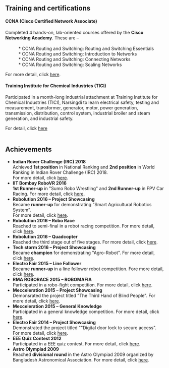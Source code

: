 ## Training and certifications

#### CCNA (Cisco Certified Network Associate) 
Completed 4 hands-on, lab-oriented courses offered by the **Cisco Networking Academy**. These are – </br>
</br>&emsp;&emsp;&emsp;* CCNA Routing and Switching: Routing and Switching Essentials
</br>&emsp;&emsp;&emsp;* CCNA Routing and Switching: Introduction to Networks
</br>&emsp;&emsp;&emsp;* CCNA Routing and Switching: Connecting Networks
</br>&emsp;&emsp;&emsp;* CCNA Routing and Switching: Scaling Networks

For more detail, click [here](https://github.com/mou58/achievements/tree/master/CCNA).

#### Training Institute for Chemical Industries (TICI)
Participated in a month-long industrial attachment at Training Institute for Chemical Industries (TICI), Narsingdi to learn electrical safety, testing and measurement, transformer, generator, motor, power generation, transmission, distribution, control system, industrial broiler and steam generation, and industrial safety.</p>
For detail, click [here](https://github.com/mou58/achievements/tree/master/TICI) </br></br>


## Achievements
* **Indian Rover Challenge (IRC) 2018** <br>Achieved **1st position** in National Ranking and **2nd position** in World Ranking in Indian Rover Challenge (IRC) 2018. </br>
For more detail, click [here](https://github.com/mou58/achievements/tree/master/Indian%20Rover%20Challenge%20IRC%202018).
* **IIT Bombay RoboVR 2016**<br>
**1st Runner-up** in "Sumo Robo Wrestling" and **2nd Runner-up** in FPV Car Racing. For more detail, click [here](https://github.com/mou58/achievements/tree/master/IIT%20Bombay%20RoboVR%202016). 
* **Robolution 2016 – Project Showcasing** <br>Became **runner-up** for demonstrating “Smart Agricultural Robotics System”. </br>
For more detail, click [here](https://github.com/mou58/achievements/tree/master/Robolution%202016%20-%20Project%20showcasing).
* **Robolution 2016 – Robo Race**<br> Reached to semi-final in a robot racing competition. For more detail, click [here](https://github.com/mou58/achievements/tree/master/Robolution%202016%20-%20robo%20race). 
* **Robolution 2016 – Quadcopter**<br>
Reached the third stage out of five stages. For more detail, click [here](https://github.com/mou58/achievements/tree/master/Robolution%202016%20-%20quad%20copter). <br>
* **Tech storm 2016 – Project Showcasing**<br>
Became **champion** for demonstrating "Agro-Robot". For more detail, click [here](https://github.com/mou58/achievements/tree/master/Tech%20storm%202016%20-%20project%20showcasing). <br>
* **Electro Fair 2015 – Line Follower**<br>
Became **runner-up** in a line follower robot competition. Fore more detail, click [here](https://github.com/mou58/achievements/tree/master/ElectroFair%202015%20-%20line%20follower). <br>
* **RMA ROBORACE 2015 – ROBOMAFIA**<br>
Participated in a robo-fight competition. For more detail, click [here](https://github.com/mou58/achievements/tree/master/Robo%20race%202015). <br>
* **Mecceleration 2015 – Project Showcasing**<br>
Demonsrated the project titled "The Third Hand of Blind People". For more detail, click [here](https://github.com/mou58/achievements/tree/master/Mecceleration%202015%20-%20project%20show%20casing).
* **Mecceleration 2015 – General Knowledge**<br>
Participated in a general knowledge competition. For more detail, click [here](https://github.com/mou58/achievements/tree/master/Mecceleration%202015%20-%20General%20knowledge). <br>
* **Electro Fair 2014 – Project Showcasing**<br>
Demonstrated the project titled ""Digital door lock to secure access". For more detail, click [here](https://github.com/mou58/achievements/tree/master/ElectroFair%202014%20-%20project%20showcasing). <br>
* **EEE Quiz Contest 2012**<br>
Participated in a EEE quiz contest. For more detail, click [here](https://github.com/mou58/achievements/tree/master/quiz%20contest%202012). <br>
* **Astro Olympiad 2009** <br>
Reached **divisional round** in the Astro Olympiad 2009 organized by Bangladesh Astronomical Association. For more detail, click [here](https://github.com/mou58/achievements/tree/master/Astro%20olympiad%202009). 
